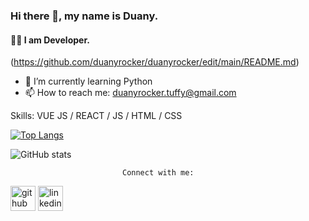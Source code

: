 ### Hi there 👋, my name is Duany.
#### 👨‍💻 I am Developer.
(https://github.com/duanyrocker/duanyrocker/edit/main/README.md)

- 🌱 I’m currently learning Python 
- 📫 How to reach me: duanyrocker.tuffy@gmail.com 

Skills: VUE JS / REACT / JS / HTML / CSS


[![Top Langs](https://github-readme-stats.vercel.app/api/top-langs/?username=duanyrocker)](https://github.com/anuraghazra/github-readme-stats)

![GitHub stats](https://github-readme-stats.vercel.app/api?username=duanyrocker&show_icons=true)  


                             Connect with me:
[<img src='https://cdn.jsdelivr.net/npm/simple-icons@3.0.1/icons/github.svg' alt='github' height='40'>](https://github.com/duanyrocker)  [<img src='https://cdn.jsdelivr.net/npm/simple-icons@3.0.1/icons/linkedin.svg' alt='linkedin' height='40'>](https://www.linkedin.com/in/https://www.linkedin.com/in/duanyrocker//)  
